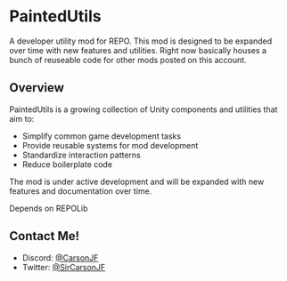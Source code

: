 # PaintedUtils

A developer utility mod for REPO. This mod is designed to be expanded over time with new features and utilities. Right now basically houses a bunch of reuseable code for other mods posted on this account.

## Overview

PaintedUtils is a growing collection of Unity components and utilities that aim to:
- Simplify common game development tasks
- Provide reusable systems for mod development
- Standardize interaction patterns
- Reduce boilerplate code

The mod is under active development and will be expanded with new features and documentation over time. 

Depends on REPOLib


## Contact Me!
- Discord: [@CarsonJF](https://discord.com/users/CarsonJF)
- Twitter: [@SirCarsonJF](https://twitter.com/SirCarsonJF)